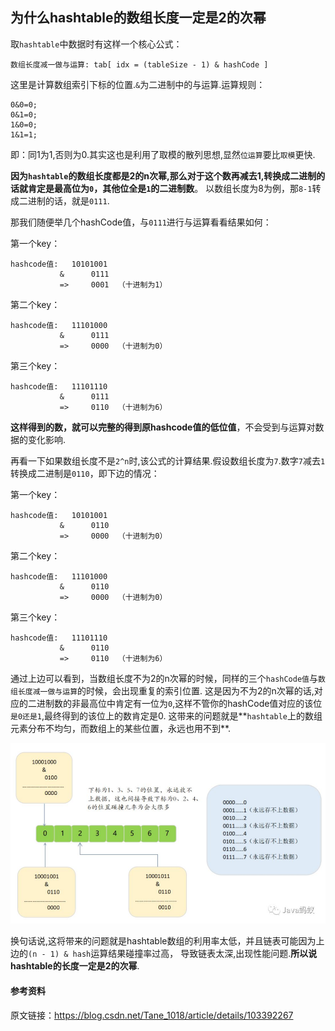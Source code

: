 ## 为什么hashtable的数组长度一定是2的次幂

取`hashtable`中数据时有这样一个核心公式：

    数组长度减一做与运算: tab[ idx = (tableSize - 1) & hashCode ]
    
这里是计算数组索引下标的位置.`&`为二进制中的与运算.运算规则：
    
    0&0=0;
    0&1=0;
    1&0=0;
    1&1=1;

即：同1为1,否则为0.其实这也是利用了取模的散列思想,显然`位运算`要比`取模`更快.

**因为`hashtable`的数组长度都是2的n次幂,那么对于这个数再减去1,转换成二进制的话就肯定是最高位为`0`，其他位全是`1`的二进制数**。
以数组长度为8为例，那`8-1`转成二进制的话，就是`0111`.

那我们随便举几个hashCode值，与`0111`进行与运算看看结果如何：

第一个key：        

    hashcode值:   10101001    
               &      0111                                      
               =>     0001  （十进制为1）

第二个key：        

    hashcode值:   11101000    
               &      0111                                      
               =>     0000  （十进制为0）

第三个key：        

    hashcode值:   11101110    
               &      0111                                      
               =>     0110  （十进制为6）

**这样得到的数，就可以完整的得到原hashcode值的低位值**，不会受到与运算对数据的变化影响.

再看一下如果数组长度不是`2^n`时,该公式的计算结果.假设数组长度为`7`.数字`7`减去`1`转换成二进制是`0110`，即下边的情况：

第一个key：        

    hashcode值:   10101001    
               &      0110                                      
               =>     0000  （十进制为0）

第二个key：        

    hashcode值:   11101000    
               &      0110                                      
               =>     0000  （十进制为0）

第三个key：        

    hashcode值:   11101110    
               &      0110                                      
               =>     0110  （十进制为6）

通过上边可以看到，当数组长度不为2的n次幂的时候，同样的三个`hashCode值`与`数组长度减一做与运算`的时候，会出现重复的索引位置.
这是因为不为2的n次幂的话,对应的二进制数的非最高位中肯定有一位为`0`,这样不管你的hashCode值对应的该位`是0还是1`,最终得到的该位上的数肯定是0.
这带来的问题就是**`hashtable`上的数组元素分布不均匀，而数组上的某些位置，永远也用不到**.

![](.hashtable_images/55305a58.png)

换句话说,这将带来的问题就是hashtable数组的利用率太低，并且链表可能因为上边的`(n - 1) & hash`运算结果碰撞率过高，
导致链表太深,出现性能问题.**所以说hashtable的长度一定是2的次幂**.

#### 参考资料

原文链接：https://blog.csdn.net/Tane_1018/article/details/103392267